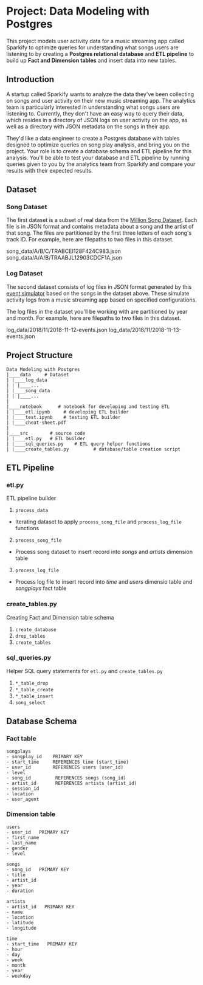 # Project: Data Modeling with Postgres

This project models user activity data for a music streaming app called Sparkify to optimize queries for understanding what songs users are listening to by creating a **Postgres relational database** and **ETL pipeline** to build up **Fact and Dimension tables** and insert data into new tables.


## Introduction 

A startup called Sparkify wants to analyze the data they've been collecting on songs and user activity on their new music streaming app. The analytics team is particularly interested in understanding what songs users are listening to. Currently, they don't have an easy way to query their data, which resides in a directory of JSON logs on user activity on the app, as well as a directory with JSON metadata on the songs in their app.

They'd like a data engineer to create a Postgres database with tables designed to optimize queries on song play analysis, and bring you on the project. Your role is to create a database schema and ETL pipeline for this analysis. You'll be able to test your database and ETL pipeline by running queries given to you by the analytics team from Sparkify and compare your results with their expected results.


## Dataset 

### Song Dataset
The first dataset is a subset of real data from the [Million Song Dataset](http://millionsongdataset.com/). Each file is in JSON format and contains metadata about a song and the artist of that song. The files are partitioned by the first three letters of each song's track ID. For example, here are filepaths to two files in this dataset.

song_data/A/B/C/TRABCEI128F424C983.json
song_data/A/A/B/TRAABJL12903CDCF1A.json

### Log Dataset
The second dataset consists of log files in JSON format generated by this [event simulator](https://github.com/Interana/eventsim) based on the songs in the dataset above. These simulate activity logs from a music streaming app based on specified configurations.

The log files in the dataset you'll be working with are partitioned by year and month. For example, here are filepaths to two files in this dataset.

log_data/2018/11/2018-11-12-events.json
log_data/2018/11/2018-11-13-events.json

## Project Structure

```
Data Modeling with Postgres
|____data     # Dataset
| |____log_data
| | |____...
| |____song_data
| | |____...
|
|____notebook      # notebook for developing and testing ETL
| |____etl.ipynb     # developing ETL builder
| |____test.ipynb    # testing ETL builder
| |____cheat-sheet.pdf
|
|____src        # source code
| |____etl.py   # ETL builder
| |____sql_queries.py    # ETL query helper functions
| |____create_tables.py		    # database/table creation script
```


## ETL Pipeline
### etl.py
ETL pipeline builder

1. `process_data`
* Iterating dataset to apply `process_song_file` and `process_log_file` functions
2. `process_song_file`
* Process song dataset to insert record into _songs_ and _artists_ dimension table
3. `process_log_file`
* Process log file to insert record into _time_ and _users_ dimensio table and _songplays_ fact table

### create_tables.py
Creating Fact and Dimension table schema

1. `create_database`
2. `drop_tables`
3. `create_tables`

### sql_queries.py
Helper SQL query statements for `etl.py` and `create_tables.py`

1. `*_table_drop`
2. `*_table_create`
3. `*_table_insert`
4. `song_select`


## Database Schema
### Fact table
```
songplays
- songplay_id    PRIMARY KEY
- start_time     REFERENCES time (start_time)
- user_id        REFERENCES users (user_id)
- level
- song_id         REFERENCES songs (song_id)
- artist_id       REFERENCES artists (artist_id)
- session_id
- location
- user_agent
```

### Dimension table
```
users
- user_id   PRIMARY KEY
- first_name
- last_name
- gender
- level

songs
- song_id   PRIMARY KEY
- title
- artist_id
- year
- duration

artists
- artist_id   PRIMARY KEY
- name
- location
- latitude
- longitude

time
- start_time   PRIMARY KEY
- hour
- day
- week
- month
- year
- weekday
```
